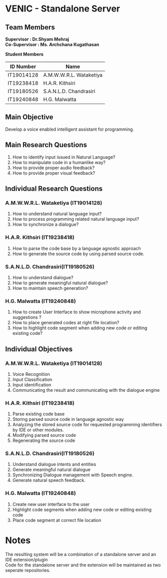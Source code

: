 # VENIC - Standalone Server

## Team Members

**Supervisor : Dr.Shyam Mehraj**  
**Co-Supervisor : Ms. Archchana Kugathasan**

**Student Members**

| ID Number | Name |
| ------ | ------ |
| IT19014128 | A.M.W.W.R.L. Wataketiya |
| IT19238418 | H.A.R. Kithsiri | 
| IT19180526 | S.A.N.L.D. Chandrasiri |
| IT19240848 | H.G. Malwatta |

## Main Objective
Develop a voice enabled intelligent assistant for programming.

## Main Research Questions
1. How to identify input issued in Natural Language?
2. How to manipulate code in a humanlike way?
3. How to provide proper audio feedback?
4. How to provide proper visual feedback?


## Individual Research Questions

### A.M.W.W.R.L. Wataketiya (IT19014128)
1. How to understand natural language input?
2. How to process programming related natural language input?
3. How to synchronize a dialogue?

### H.A.R. Kithsiri (IT19238418)
1. How to parse the code base by a language agnostic approach
2. How to generate the source code by using parsed source code.
 

### S.A.N.L.D. Chandrasiri(IT19180526)
1. How to understand dialogue?
2. How to generate meaningful natural dialogue?
3. How to maintain speech generation?


### H.G. Malwatta (IT19240848)
1. How to create User Interface to show microphone activity and suggestions ?
2. How to place generated codes at right file location?
3. How to highlight code segment when adding new code or editing existing code? 




## Individual Objectives

### A.M.W.W.R.L. Wataketiya (IT19014128)
1. Voice Recognition
2. Input Classification
3. Input identification
4. Communicating the result and communicating with the dialogue engine

### H.A.R. Kithsiri (IT19238418)
1. Parse existing code base
2. Storing parsed source code in language agnostic way
3. Analyzing the stored source code for requested programming identifiers by IDE or other modules.
4. Modifying parsed source code
5. Regenerating the source code

### S.A.N.L.D. Chandrasiri(IT19180526)
1. Understand dialogue intents and entities
2. Generate meaningful natural dialogue
3. Synchronizing Dialogue management with Speech engine.
4. Generate natural speech feedback.



### H.G. Malwatta (IT19240848)
1. Create new user interface to the user
2. Highlight code segments when adding new code or editing existing code
3. Place code segment at correct file location

# Notes   
The resulting system will be a combination of a standalone server and an IDE extension/plugin   
Code for the standalone server and the extension will be maintained as two seperate repositories.


